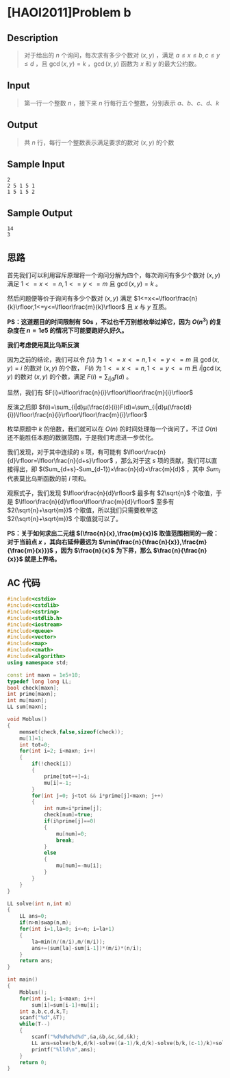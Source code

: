 # [HAOI2011]Problem b

## **Description**

> 对于给出的 $n$ 个询问，每次求有多少个数对 $(x,y)$ ，满足 $a≤x≤b,c≤y≤d$ ，且 $\gcd(x,y) = k$ ，$\gcd(x,y)$ 函数为 $x$ 和 $y$ 的最大公约数。 



## **Input**

> 第一行一个整数 $n$ ，接下来 $n$ 行每行五个整数，分别表示 $a、b、c、d、k$



## **Output**

> 共 $n$ 行，每行一个整数表示满足要求的数对 $(x,y)$ 的个数



## **Sample Input**

    2
    2 5 1 5 1
    1 5 1 5 2



## **Sample Output**


    14
    3



## **思路**

首先我们可以利用容斥原理将一个询问分解为四个，每次询问有多少个数对 $(x,y)$ 满足 $1<=x<=n,1<=y<=m$ 且 $\gcd(x,y)=k$ 。

然后问题便等价于询问有多少个数对 $(x,y)$ 满足 $1<=x<=\lfloor\frac{n}{k}\rfloor,1<=y<=\lfloor\frac{m}{k}\rfloor$ 且 $x$ 与 $y$ 互质。

**PS：这道题目的时间限制有 50s ，不过也千万别想枚举过掉它，因为 $O(n^3)$ 的复杂度在 $n=1e5$ 的情况下可能要跑好久好久。**

**我们考虑使用莫比乌斯反演**

因为之前的结论，我们可以令 $f(i)$ 为 $1<=x<=n,1<=y<=m$ 且 $\gcd(x,y)=i$ 的数对 $(x,y)$ 的个数， $F(i)$ 为 $1<=x<=n,1<=y<=m$ 且 $i|\gcd(x,y)$ 的数对 $(x,y)$ 的个数，满足 $F(i)=\sum_{i|d}f(d)$ 。

显然，我们有 $F(i)=\lfloor\frac{n}{i}\rfloor\lfloor\frac{m}{i}\rfloor$

反演之后即 $f(i)=\sum_{i|d}μ(\frac{d}{i})F(d)=\sum_{i|d}μ(\frac{d}{i})\lfloor\frac{n}{i}\rfloor\lfloor\frac{m}{i}\rfloor$

枚举原题中 $k$ 的倍数，我们就可以在 $O(n)$ 的时间处理每一个询问了，不过 $O(n)$ 还不能胜任本题的数据范围，于是我们考虑进一步优化。

我们发现，对于其中连续的 $s$ 项，有可能有 $\lfloor\frac{n}{d}\rfloor=\lfloor\frac{n}{d+s}\rfloor$ ，那么对于这 $s$ 项的贡献，我们可以直接得出，即 $(Sum_{d+s}-Sum_{d-1})×\frac{n}{d}×\frac{m}{d}$ ，其中 $Sum_i$ 代表莫比乌斯函数的前 $i$ 项和。

观察式子，我们发现 $\lfloor\frac{n}{d}\rfloor$ 最多有 $2\sqrt{n}$ 个取值，于是 $\lfloor\frac{n}{d}\rfloor\lfloor\frac{m}{d}\rfloor$ 至多有 $2(\sqrt{n}+\sqrt{m})$ 个取值，所以我们只需要枚举这 $2(\sqrt{n}+\sqrt{m})$ 个取值就可以了。

**PS：关于如何求出二元组 $(\frac{n}{x},\frac{m}{x})$ 取值范围相同的一段：对于当前点 $x$ ，其向右延伸最远为 $\min(\frac{n}{\frac{n}{x}},\frac{m}{\frac{m}{x}})$ ，因为 $\frac{n}{x}$ 为下界，那么 $\frac{n}{\frac{n}{x}}$ 就是上界咯。**



## **AC 代码**

```cpp
#include<cstdio>
#include<cstdlib>
#include<cstring>
#include<stdlib.h>
#include<iostream>
#include<queue>
#include<vector>
#include<map>
#include<cmath>
#include<algorithm>
using namespace std;

const int maxn = 1e5+10;
typedef long long LL;
bool check[maxn];
int prime[maxn];
int mu[maxn];
LL sum[maxn];

void Moblus()
{
    memset(check,false,sizeof(check));
    mu[1]=1;
    int tot=0;
    for(int i=2; i<maxn; i++)
    {
        if(!check[i])
        {
            prime[tot++]=i;
            mu[i]=-1;
        }
        for(int j=0; j<tot && i*prime[j]<maxn; j++)
        {
            int num=i*prime[j];
            check[num]=true;
            if(i%prime[j]==0)
            {
                mu[num]=0;
                break;
            }
            else
            {
                mu[num]=-mu[i];
            }
        }
    }
}

LL solve(int n,int m)
{
    LL ans=0;
    if(n>m)swap(n,m);
    for(int i=1,la=0; i<=n; i=la+1)
    {
        la=min(n/(n/i),m/(m/i));
        ans+=(sum[la]-sum[i-1])*(m/i)*(n/i);
    }
    return ans;
}

int main()
{
    Moblus();
    for(int i=1; i<maxn; i++)
        sum[i]=sum[i-1]+mu[i];
    int a,b,c,d,k,T;
    scanf("%d",&T);
    while(T--)
    {
        scanf("%d%d%d%d%d",&a,&b,&c,&d,&k);
        LL ans=solve(b/k,d/k)-solve((a-1)/k,d/k)-solve(b/k,(c-1)/k)+solve((a-1)/k,(c-1)/k);
        printf("%lld\n",ans);
    }
    return 0;
}
```

